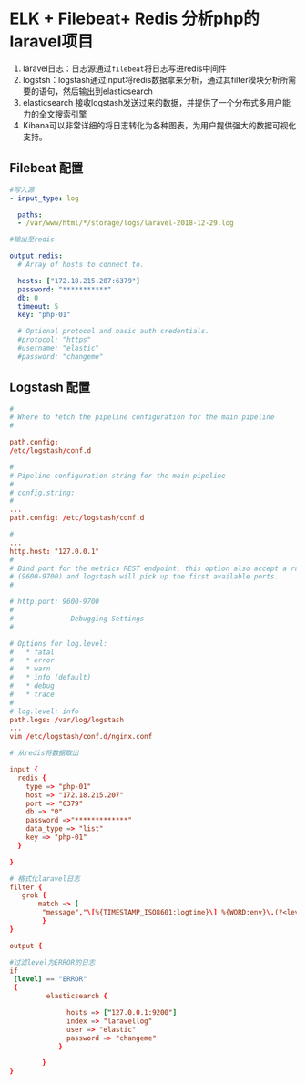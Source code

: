 # ELK + Filebeat+ Redis 分析php的laravel项目

1. laravel日志：日志源通过`filebeat`将日志写进redis中间件
2. logstsh：logstash通过input将redis数据拿来分析，通过其filter模块分析所需要的语句，然后输出到elasticsearch
3. elasticsearch 接收logstash发送过来的数据，并提供了一个分布式多用户能力的全文搜索引擎
4. Kibana可以非常详细的将日志转化为各种图表，为用户提供强大的数据可视化支持。

## Filebeat 配置

``` yaml
#写入源
- input_type: log

  paths:
  - /var/www/html/*/storage/logs/laravel-2018-12-29.log

#输出至redis

output.redis:
  # Array of hosts to connect to.

  hosts: ["172.18.215.207:6379"]
  password: "***********"
  db: 0
  timeout: 5
  key: "php-01"

  # Optional protocol and basic auth credentials.
  #protocol: "https"
  #username: "elastic"
  #password: "changeme"
```

## Logstash 配置

```conf
#
# Where to fetch the pipeline configuration for the main pipeline
#

path.config:
/etc/logstash/conf.d

#
# Pipeline configuration string for the main pipeline
#
# config.string:
#
...
path.config: /etc/logstash/conf.d

#
...
http.host: "127.0.0.1"
#
# Bind port for the metrics REST endpoint, this option also accept a range
# (9600-9700) and logstash will pick up the first available ports.
#

# http.port: 9600-9700
#
# ------------ Debugging Settings --------------
#

# Options for log.level:
#   * fatal
#   * error
#   * warn
#   * info (default)
#   * debug
#   * trace
#
# log.level: info
path.logs: /var/log/logstash
...
vim /etc/logstash/conf.d/nginx.conf

# 从redis将数据取出

input {
  redis {
    type => "php-01"
    host => "172.18.215.207"
    port => "6379"
    db => "0"
    password =>"*************"
    data_type => "list"
    key => "php-01"
  }

}

# 格式化laravel日志
filter {
   grok {
       match => [ 
        "message","\[%{TIMESTAMP_ISO8601:logtime}\] %{WORD:env}\.(?<level>[A-Z]{4,5})\: %{GREEDYDATA:msg}}"]
        }
}

output {

#过滤level为ERROR的日志
if
 [level] == "ERROR"
 {
         elasticsearch {

              hosts => ["127.0.0.1:9200"]
              index => "laravellog"
              user => "elastic"
              password => "changeme"
            }

        }
}
```